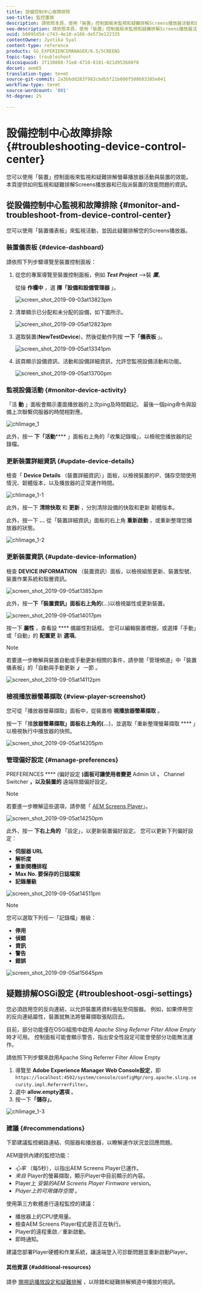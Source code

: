 ```yaml
---
title: 設備控制中心故障排除
seo-title: 監控畫面
description: 請依照本頁，使用「裝置」控制面板來監視和疑難排解Screens播放器活動和裝置的效能。
seo-description: 請依照本頁，使用「裝置」控制面板來監視和疑難排解Screens播放器活動和裝置的效能。
uuid: b6895d5d-c743-4e10-a166-de573e122335
contentOwner: Jyotika Syal
content-type: reference
products: SG_EXPERIENCEMANAGER/6.5/SCREENS
topic-tags: troubleshoot
discoiquuid: 3f130808-71e8-4710-8181-021d953660f8
docset: aem65
translation-type: tm+mt
source-git-commit: 2a3bbdd283f983cbdb5f21b606f508603385e041
workflow-type: tm+mt
source-wordcount: '801'
ht-degree: 2%

---
```



# 設備控制中心故障排除 {#troubleshooting-device-control-center}

您可以使用「裝置」控制面板來監視和疑難排解螢幕播放器活動與裝置的效能。 本頁提供如何監視和疑難排解Screens播放器和已指派裝置的效能問題的資訊。

## 從設備控制中心監視和故障排除 {#monitor-and-troubleshoot-from-device-control-center}

您可以使用「裝置儀表板」來監視活動，並因此疑難排解您的Screens播放器。

### 裝置儀表板 {#device-dashboard}

請依照下列步驟導覽至裝置控制面板：

1. 從您的專案導覽至裝置控制面板，例如 ***Test Project*** —>裝 ***置***。

   從操 **作欄中** ，選 **擇「設備和設備管理器** 」。

   ![screen_shot_2019-09-03at13823pm](assets/screen_shot_2019-09-03at13823pm.png)

1. 清單顯示已分配和未分配的設備，如下圖所示。

   ![screen_shot_2019-09-05at12823pm](assets/screen_shot_2019-09-05at12823pm.png)

1. 選取裝置(**NewTestDevice**)，然後從動作列按 **一下「儀表板** 」。

   ![screen_shot_2019-09-05at13341pm](assets/screen_shot_2019-09-05at13341pm.png)

1. 該頁顯示設備資訊、活動和設備詳細資訊，允許您監視設備活動和功能。

   ![screen_shot_2019-09-05at13700pm](assets/screen_shot_2019-09-05at13700pm.png)

### 監視設備活動 {#monitor-device-activity}

「活 **動** 」面板會顯示畫面播放器的上次ping及時間戳記。 最後一個ping命令與設備上次聯繫伺服器的時間相對應。

![chlimage_1](assets/chlimage_1.png)

此外，按一 **下「活動****** 」面板右上角的「收集記錄檔」，以檢視您播放器的記錄檔。

### 更新裝置詳細資訊 {#update-device-details}

檢查「 **Device Details** （裝置詳細資訊）」面板，以檢視裝置的IP、儲存空間使用情況、韌體版本，以及播放器的正常運作時間。

![chlimage_1-1](assets/chlimage_1-1.png)

此外，按一下 **清除快取** 和 **更新** ，分別清除設備的快取和更新 [](screens-glossary.md) 韌體版本。

此外，按一下 **...** 從「裝置詳細資訊」面板的右上角 **重新啟動** ，或重新整理您播放器的狀態。

![chlimage_1-2](assets/chlimage_1-2.png)

### 更新裝置資訊 {#update-device-information}

檢查 **DEVICE INFORMATION** （裝置資訊）面板，以檢視組態更新、裝置型號、裝置作業系統和殼層資訊。

![screen_shot_2019-09-05at13853pm](assets/screen_shot_2019-09-05at13853pm.png)

此外，按一&#x200B;**下「裝置資訊」面板右上角的**(...)以檢視屬性或更新裝置。

![screen_shot_2019-09-05at14017pm](assets/screen_shot_2019-09-05at14017pm.png)

按一下 **屬性** ，查看設 **** 備屬性對話框。 您可以編輯裝置標題，或選擇「手動」或「自動」的 **配置更** 新 **選項**。

>[!NOTE]
>
>若要進一步瞭解與裝置自動或手動更新相關的事件，請參閱「管理頻道」中「裝置儀表板」的「自動與手動更新 ***」*** 一節 [](managing-channels.md)。

![screen_shot_2019-09-05at14112pm](assets/screen_shot_2019-09-05at14112pm.png)

### 檢視播放器螢幕擷取 {#view-player-screenshot}

您可從「播放器螢幕擷取」面板中，從裝置檢 **視播放器螢幕擷取** 。

按一下「播&#x200B;**放器螢幕擷取」面板右上角的(...**)，並選取「重新整理螢幕擷取 **** 」以檢視執行中播放器的快照。

![screen_shot_2019-09-05at14205pm](assets/screen_shot_2019-09-05at14205pm.png)

### 管理偏好設定 {#manage-preferences}

PREFERENCES **** (偏好設定 **)面板可讓使用者變更** Admin UI **、** Channel Switcher **，以及裝置的** 遠端除錯偏好設定。

>[!NOTE]
>若要進一步瞭解這些選項，請參閱「 [AEM Screens Player](working-with-screens-player.md)」。

![screen_shot_2019-09-05at14250pm](assets/screen_shot_2019-09-05at14250pm.png)

此外，按一 **下右上角的** 「設定」，以更新裝置偏好設定。 您可以更新下列偏好設定：

* **伺服器 URL**
* **解析度**
* **重新開機排程**
* **Max No. 要保存的日誌檔案**
* **記錄層級**

![screen_shot_2019-09-05at14511pm](assets/screen_shot_2019-09-05at14511pm.png)

>[!NOTE]
>您可以選取下列任一「記錄檔」層級：
>* **停用**
>* **偵錯**
>* **資訊**
>* **警告**
>* **錯誤**


![screen_shot_2019-09-05at15645pm](assets/screen_shot_2019-09-05at15645pm.png)

## 疑難排解OSGi設定 {#troubleshoot-osgi-settings}

您必須啟用空的反向連結，以允許裝置將資料張貼至伺服器。 例如，如果停用空的反向連結屬性，裝置就無法將螢幕擷取張貼回去。

目前，部分功能僅在OSGi組態中啟用 *Apache Sling Referrer Filter Allow Empty* 時才可用。 控制面板可能會顯示警告，指出安全性設定可能會使部分功能無法運作。

請依照下列步驟來啟用Apache Sling Referrer Filter Allow Empty

1. 導覽至 **Adobe Experience Manager Web Console設定**，即 `https://localhost:4502/system/console/configMgr/org.apache.sling.security.impl.ReferrerFilter`。
1. 選中 **allow.empty選項** 。
1. 按一下&#x200B;**「儲存」**。

![chlimage_1-3](assets/chlimage_1-3.png)

### 建議 {#recommendations}

下節建議監控網路連結、伺服器和播放器，以瞭解運作狀況並回應問題。

AEM提供內建的監控功能：

* *心率* （每5秒），以指出AEM Screens Player已運作。
* *來自* Player的螢幕擷取，顯示Player中目前顯示的內容。
* Player上 *安裝的AEM Screens Player Firmware* version。
* *Player上的可用儲存空間* 。

使用第三方軟體進行遠程監控的建議：

* 播放器上的CPU使用量。
* 檢查AEM Screens Player程式是否正在執行。
* Player的遠程重啟／重新啟動。
* 即時通知。

建議您部署Player硬體和作業系統，讓遠端登入可診斷問題並重新啟動Player。

#### 其他資源 {#additional-resources}

請參 [閱視訊播放設定和疑難排解](troubleshoot-videos.md) ，以除錯和疑難排解頻道中播放的視訊。
